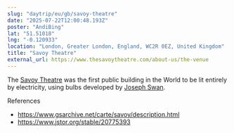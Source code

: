 ```yaml
---
slug: "daytrip/eu/gb/savoy-theatre"
date: "2025-07-22T12:00:48.193Z"
poster: "AndiBing"
lat: "51.51018"
lng: "-0.120933"
location: "London, Greater London, England, WC2R 0EZ, United Kingdom"
title: "Savoy Theatre"
external_url: https://www.thesavoytheatre.com/about-us/the-venue
---
```

The [Savoy Theatre](https://en.wikipedia.org/wiki/Savoy_Theatre) was the first public building in the World to be lit entirely by electricity, using bulbs developed by [Joseph Swan](https://en.wikipedia.org/wiki/Joseph_Swan).

References
- https://www.gsarchive.net/carte/savoy/description.html
- https://www.jstor.org/stable/20775393